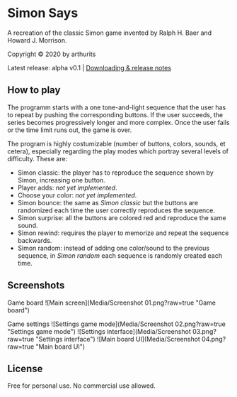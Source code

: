 # Simon Says
A recreation of the classic Simon game invented by Ralph H. Baer and Howard J. Morrison.

Copyright © 2020 by arthurits

Latest release: alpha v0.1     |     [Downloading & release notes](https://github.com/arthurits/SimonSays/releases)

## How to play
The programm starts with a one tone-and-light sequence that the user has to repeat by pushing the corresponding buttons.
If the user succeeds, the series becomes progressively longer and more complex. Once the user fails or the time limit runs out, the game is over.

The program is highly costumizable (number of buttons, colors, sounds, et cetera), especially regarding the play modes which portray several levels of difficulty. These are:
* Simon classic: the player has to reproduce the sequence shown by Simon, increasing one button.
* Player adds: *not yet implemented*.
* Choose your color: *not yet implemented*.
* Simon bounce: the same as *Simon classic* but the buttons are randomized each time the user correctly reproduces the sequence.
* Simon surprise: all the buttons are colored red and reproduce the same sound.
* Simon rewind: requires the player to memorize and repeat the sequence backwards.
* Simon random: instead of adding one color/sound to the previous sequence, in *Simon random* each sequence is randomly created each time.

## Screenshots
Game board
![Main screen](Media/Screenshot 01.png?raw=true "Game board")

Game settings
![Settings game mode](Media/Screenshot 02.png?raw=true "Settings game mode")
![Settings interface](Media/Screenshot 03.png?raw=true "Settings interface")
![Main board UI](Media/Screenshot 04.png?raw=true "Main board UI")


## License
Free for personal use.
No commercial use allowed.